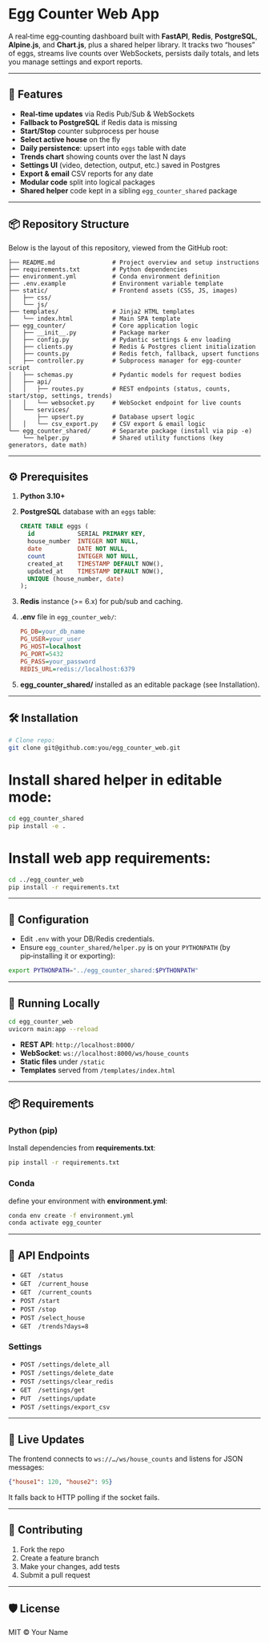 # Egg Counter Web App

A real‑time egg‑counting dashboard built with **FastAPI**, **Redis**, **PostgreSQL**, **Alpine.js**, and **Chart.js**, plus a shared helper library. It tracks two “houses” of eggs, streams live counts over WebSockets, persists daily totals, and lets you manage settings and export reports.

---

## 🚀 Features

* **Real‑time updates** via Redis Pub/Sub & WebSockets
* **Fallback to PostgreSQL** if Redis data is missing
* **Start/Stop** counter subprocess per house
* **Select active house** on the fly
* **Daily persistence**: upsert into `eggs` table with date
* **Trends chart** showing counts over the last N days
* **Settings UI** (video, detection, output, etc.) saved in Postgres
* **Export & email** CSV reports for any date
* **Modular code** split into logical packages
* **Shared helper** code kept in a sibling `egg_counter_shared` package

---

## 📦 Repository Structure

Below is the layout of this repository, viewed from the GitHub root:

```text
├── README.md                # Project overview and setup instructions
├── requirements.txt         # Python dependencies
├── environment.yml          # Conda environment definition
├── .env.example             # Environment variable template
├── static/                  # Frontend assets (CSS, JS, images)
│   ├── css/
│   └── js/
├── templates/               # Jinja2 HTML templates
│   └── index.html           # Main SPA template
├── egg_counter/             # Core application logic
│   ├── __init__.py          # Package marker
│   ├── config.py            # Pydantic settings & env loading
│   ├── clients.py           # Redis & Postgres client initialization
│   ├── counts.py            # Redis fetch, fallback, upsert functions
│   ├── controller.py        # Subprocess manager for egg-counter script
│   ├── schemas.py           # Pydantic models for request bodies
│   ├── api/
│   │   ├── routes.py        # REST endpoints (status, counts, start/stop, settings, trends)
│   │   └── websocket.py     # WebSocket endpoint for live counts
│   └── services/
│       ├── upsert.py        # Database upsert logic
│   │   └── csv_export.py    # CSV export & email logic
└── egg_counter_shared/      # Separate package (install via pip -e)
    └── helper.py            # Shared utility functions (key generators, date math)
```

---

## ⚙️ Prerequisites

1. **Python 3.10+**
2. **PostgreSQL** database with an `eggs` table:

   ```sql
   CREATE TABLE eggs (
     id            SERIAL PRIMARY KEY,
     house_number  INTEGER NOT NULL,
     date          DATE NOT NULL,
     count         INTEGER NOT NULL,
     created_at    TIMESTAMP DEFAULT NOW(),
     updated_at    TIMESTAMP DEFAULT NOW(),
     UNIQUE (house_number, date)
   );
   ```
3. **Redis** instance (>= 6.x) for pub/sub and caching.
4. **.env** file in `egg_counter_web/`:

   ```ini
   PG_DB=your_db_name
   PG_USER=your_user
   PG_HOST=localhost
   PG_PORT=5432
   PG_PASS=your_password
   REDIS_URL=redis://localhost:6379
   ```
5. **egg\_counter\_shared/** installed as an editable package (see Installation).

---

## 🛠️ Installation

```bash
# Clone repo:
git clone git@github.com:you/egg_counter_web.git
````

# Install shared helper in editable mode:

```bash
cd egg_counter_shared
pip install -e .
```

# Install web app requirements:

```bash
cd ../egg_counter_web
pip install -r requirements.txt
```

---

## 🔧 Configuration

* Edit `.env` with your DB/Redis credentials.
* Ensure `egg_counter_shared/helper.py` is on your `PYTHONPATH` (by pip‑installing it or exporting):

```bash
export PYTHONPATH="../egg_counter_shared:$PYTHONPATH"
```

---

## 🚀 Running Locally

```bash
cd egg_counter_web
uvicorn main:app --reload
```

* **REST API**:  `http://localhost:8000/`
* **WebSocket**: `ws://localhost:8000/ws/house_counts`
* **Static files** under `/static`
* **Templates** served from `/templates/index.html`

---

## 📦 Requirements

### Python (pip)

Install dependencies from **requirements.txt**:

```bash
pip install -r requirements.txt
```

### Conda

define your environment with **environment.yml**:

```bash
conda env create -f environment.yml
conda activate egg_counter
```

---

## 📑 API Endpoints

* `GET  /status`
* `GET  /current_house`
* `GET  /current_counts`
* `POST /start`
* `POST /stop`
* `POST /select_house`
* `GET  /trends?days=8`

### Settings

* `POST /settings/delete_all`
* `POST /settings/delete_date`
* `POST /settings/clear_redis`
* `GET  /settings/get`
* `PUT  /settings/update`
* `POST /settings/export_csv`

---

## 🔄 Live Updates

The frontend connects to `ws://…/ws/house_counts` and listens for JSON messages:

```json
{"house1": 120, "house2": 95}
```

It falls back to HTTP polling if the socket fails.

---

## 📝 Contributing

1. Fork the repo
2. Create a feature branch
3. Make your changes, add tests
4. Submit a pull request

---

## 🛡️ License

MIT © Your Name
